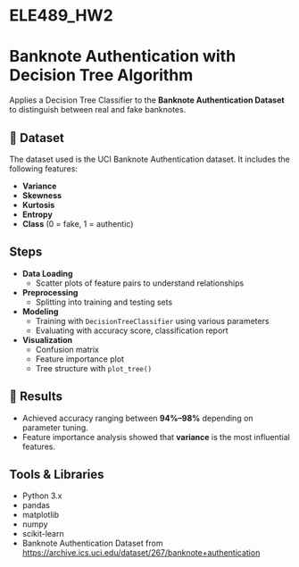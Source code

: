 # ELE489_HW2

#  Banknote Authentication with Decision Tree Algorithm

Applies a Decision Tree Classifier to the **Banknote Authentication Dataset** to distinguish between real and fake banknotes.

## 📂 Dataset

The dataset used is the UCI Banknote Authentication dataset. It includes the following features:

- **Variance**
- **Skewness**
- **Kurtosis**
- **Entropy**
- **Class** (0 = fake, 1 = authentic)


## Steps
- **Data Loading**
  - Scatter plots of feature pairs to understand relationships
- **Preprocessing**
  - Splitting into training and testing sets
- **Modeling**
  - Training with `DecisionTreeClassifier` using various parameters
  - Evaluating with accuracy score, classification report
- **Visualization**
  - Confusion matrix 
  - Feature importance plot
  - Tree structure with `plot_tree()`

## 🧪 Results

- Achieved accuracy ranging between **94%–98%** depending on parameter tuning.
- Feature importance analysis showed that **variance** is the most influential features.


##  Tools & Libraries

- Python 3.x
- pandas
- matplotlib
- numpy
- scikit-learn
- Banknote Authentication Dataset from https://archive.ics.uci.edu/dataset/267/banknote+authentication


